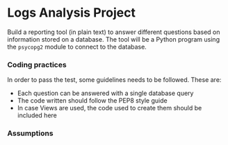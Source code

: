 # Logs Analysis Project

Build a reporting tool (in plain text) to answer different questions based on information stored on a database. The tool will be a Python program using the `psycopg2` module to connect to the database.

### Coding practices

In order to pass the test, some guidelines needs to be followed. These are:

- Each question can be answered with a single database query 
- The code written should follow the PEP8 style guide
- In case Views are used, the code used to create them should be included here


### Assumptions

